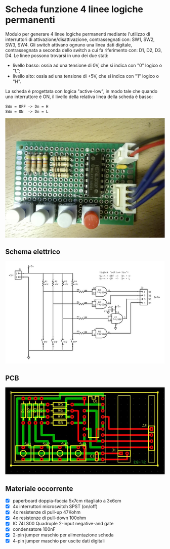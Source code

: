 # Scheda funzione 4 linee logiche permanenti
Modulo per generare 4 linee logiche permanenti mediante l'utilizzo di interruttori di attivazione/disattivazione, contrassegnati con: SW1, SW2, SW3, SW4. 
Gli switch attivano ognuno una linea dati digitale, contrassegnata a seconda dello switch a cui fa riferimento con: D1, D2, D3, D4. 
Le linee possono trovarsi in uno dei due stati:
- livello basso: ossia ad una tensione di 0V, che si indica con "0" logico o "L";
- livello alto: ossia ad una tensione di +5V, che si indica con "1" logico o "H".

La scheda è progettata con logica "active-low", in modo tale che quando uno interruttore è ON, il livello della relativa linea della scheda è basso:

    SWn = OFF -> Dn = H
    SWn = ON  -> Dn = L

![sf-built](sf-03_built.jpg)


## Schema elettrico
![sf-schematic](sf-03_sch.jpg)


## PCB
![sf-pcb](sf-03_pcb.jpg)


## Materiale occorrente
- [x] paperboard doppia-faccia 5x7cm ritagliato a 3x6cm
- [x] 4x interruttori microswitch SPST (on/off)
- [x] 4x resistenze di pull-up 47Kohm
- [x] 4x resistenze di pull-down 100ohm
- [x] IC 74LS00 Quadruple 2-input negative-and gate
- [x] condensatore 100nF
- [x] 2-pin jumper maschio per alimentazione scheda
- [x] 4-pin jumper maschio per uscite dati digitali